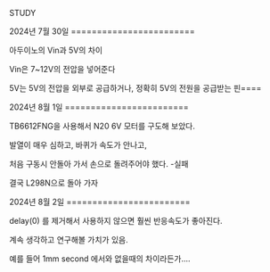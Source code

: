 STUDY

2024년 7월 30일 ========================

아두이노의 Vin과 5V의 차이

Vin은 7~12V의 전압을 넣어준다

5V는 5V의 전압을 외부로 공급하거나, 정확히 5V의 전원을 공급받는 핀====



2024년 8월 1일  ========================

TB6612FNG을 사용해서 N20 6V 모터를 구도해 보았다.

발열이 매우 심하고, 바퀴가 속도가 안나고,

처음 구동시 안돌아 가서 손으로 돌려주어야 했다.  -실패

결국 L298N으로 돌아 가자

2024년 8월 2일   ========================

delay(0) 를 제거해서 사용하지 않으면 훨씬 반응속도가 좋아진다.

계속 생각하고 연구해볼 가치가 있음.  

예를 들어 1mm second 에서와 없을때의 차이라든가....






